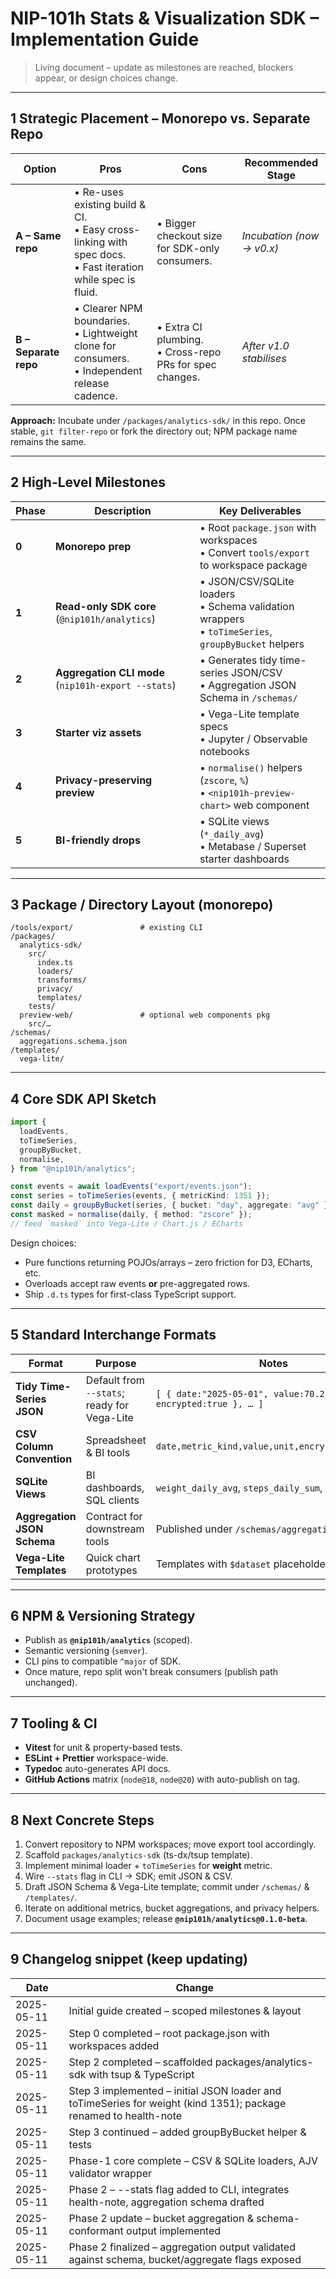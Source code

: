 # NIP-101h Stats & Visualization SDK – Implementation Guide

> Living document – update as milestones are reached, blockers appear, or design choices change.

---

## 1  Strategic Placement – Monorepo vs. Separate Repo

| Option | Pros | Cons | Recommended Stage |
|--------|------|------|--------------------|
| **A – Same repo** | • Re-uses existing build & CI.<br>• Easy cross-linking with spec docs.<br>• Fast iteration while spec is fluid. | • Bigger checkout size for SDK-only consumers. | _Incubation (now → v0.x)_ |
| **B – Separate repo** | • Clearer NPM boundaries.<br>• Lightweight clone for consumers.<br>• Independent release cadence. | • Extra CI plumbing.<br>• Cross-repo PRs for spec changes. | _After v1.0 stabilises_ |

**Approach:** Incubate under `/packages/analytics-sdk/` in this repo.  Once stable, `git filter-repo` or fork the directory out; NPM package name remains the same.

---

## 2  High-Level Milestones

| Phase | Description | Key Deliverables |
|-------|-------------|------------------|
| **0** | **Monorepo prep** | • Root `package.json` with workspaces<br>• Convert `tools/export` to workspace package |
| **1** | **Read-only SDK core** (`@nip101h/analytics`) | • JSON/CSV/SQLite loaders<br>• Schema validation wrappers<br>• `toTimeSeries`, `groupByBucket` helpers |
| **2** | **Aggregation CLI mode** (`nip101h-export --stats`) | • Generates tidy time-series JSON/CSV<br>• Aggregation JSON Schema in `/schemas/` |
| **3** | **Starter viz assets** | • Vega-Lite template specs<br>• Jupyter / Observable notebooks |
| **4** | **Privacy-preserving preview** | • `normalise()` helpers (`zscore`, `%`)<br>• `<nip101h-preview-chart>` web component |
| **5** | **BI-friendly drops** | • SQLite views (`*_daily_avg`)<br>• Metabase / Superset starter dashboards |

---

## 3  Package / Directory Layout (monorepo)

```text
/tools/export/               # existing CLI
/packages/
  analytics-sdk/
    src/
      index.ts
      loaders/
      transforms/
      privacy/
      templates/
    tests/
  preview-web/               # optional web components pkg
    src/…
/schemas/
  aggregations.schema.json
/templates/
  vega-lite/
```

---

## 4  Core SDK API Sketch

```ts
import {
  loadEvents,
  toTimeSeries,
  groupByBucket,
  normalise,
} from "@nip101h/analytics";

const events = await loadEvents("export/events.json");
const series = toTimeSeries(events, { metricKind: 1351 });
const daily = groupByBucket(series, { bucket: "day", aggregate: "avg" });
const masked = normalise(daily, { method: "zscore" });
// feed `masked` into Vega-Lite / Chart.js / ECharts
```

Design choices:
- Pure functions returning POJOs/arrays – zero friction for D3, ECharts, etc.
- Overloads accept raw events **or** pre-aggregated rows.
- Ship `.d.ts` types for first-class TypeScript support.

---

## 5  Standard Interchange Formats

| Format | Purpose | Notes |
|--------|---------|-------|
| **Tidy Time-Series JSON** | Default from `--stats`; ready for Vega-Lite | `[ { date:"2025-05-01", value:70.2, encrypted:true }, … ]` |
| **CSV Column Convention** | Spreadsheet & BI tools | `date,metric_kind,value,unit,encrypted,source,…` |
| **SQLite Views** | BI dashboards, SQL clients | `weight_daily_avg`, `steps_daily_sum`, … |
| **Aggregation JSON Schema** | Contract for downstream tools | Published under `/schemas/aggregations/` |
| **Vega-Lite Templates** | Quick chart prototypes | Templates with `$dataset` placeholder |

---

## 6  NPM & Versioning Strategy

- Publish as **`@nip101h/analytics`** (scoped).
- Semantic versioning (`semver`).
- CLI pins to compatible `^major` of SDK.
- Once mature, repo split won't break consumers (publish path unchanged).

---

## 7  Tooling & CI

- **Vitest** for unit & property-based tests.
- **ESLint + Prettier** workspace-wide.
- **Typedoc** auto-generates API docs.
- **GitHub Actions** matrix (`node@18`, `node@20`) with auto-publish on tag.

---

## 8  Next Concrete Steps

1. Convert repository to NPM workspaces; move export tool accordingly.
2. Scaffold `packages/analytics-sdk` (ts-dx/tsup template).
3. Implement minimal loader + `toTimeSeries` for **weight** metric.
4. Wire `--stats` flag in CLI → SDK; emit JSON & CSV.
5. Draft JSON Schema & Vega-Lite template; commit under `/schemas/` & `/templates/`.
6. Iterate on additional metrics, bucket aggregations, and privacy helpers.
7. Document usage examples; release **`@nip101h/analytics@0.1.0-beta`**.

---

## 9  Changelog snippet (keep updating)

| Date | Change |
|------|--------|
| 2025-05-11 | Initial guide created – scoped milestones & layout |
| 2025-05-11 | Step 0 completed – root package.json with workspaces added |
| 2025-05-11 | Step 2 completed – scaffolded packages/analytics-sdk with tsup & TypeScript |
| 2025-05-11 | Step 3 implemented – initial JSON loader and toTimeSeries for weight (kind 1351); package renamed to health-note |
| 2025-05-11 | Step 3 continued – added groupByBucket helper & tests |
| 2025-05-11 | Phase-1 core complete – CSV & SQLite loaders, AJV validator wrapper |
| 2025-05-11 | Phase 2 – --stats flag added to CLI, integrates health-note, aggregation schema drafted |
| 2025-05-11 | Phase 2 update – bucket aggregation & schema-conformant output implemented |
| 2025-05-11 | Phase 2 finalized – aggregation output validated against schema, bucket/aggregate flags exposed | 